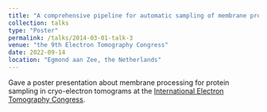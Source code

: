 ```yaml
---
title: "A comprehensive pipeline for automatic sampling of membrane proteins within subtomogram averaging workflows"
collection: talks
type: "Poster"
permalink: /talks/2014-03-01-talk-3
venue: "the 9th Electron Tomography Congress"
date: 2022-09-14
location: "Egmond aan Zee, the Netherlands"
---
```


Gave a poster presentation about membrane processing for protein sampling in cryo-electron tomograms at the [International Electron Tomography Congress](https://www.ebi.ac.uk/pdbe/events/9th-electron-tomography-congress). 
